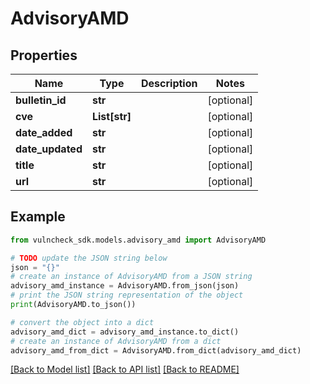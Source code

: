 # AdvisoryAMD


## Properties

Name | Type | Description | Notes
------------ | ------------- | ------------- | -------------
**bulletin_id** | **str** |  | [optional] 
**cve** | **List[str]** |  | [optional] 
**date_added** | **str** |  | [optional] 
**date_updated** | **str** |  | [optional] 
**title** | **str** |  | [optional] 
**url** | **str** |  | [optional] 

## Example

```python
from vulncheck_sdk.models.advisory_amd import AdvisoryAMD

# TODO update the JSON string below
json = "{}"
# create an instance of AdvisoryAMD from a JSON string
advisory_amd_instance = AdvisoryAMD.from_json(json)
# print the JSON string representation of the object
print(AdvisoryAMD.to_json())

# convert the object into a dict
advisory_amd_dict = advisory_amd_instance.to_dict()
# create an instance of AdvisoryAMD from a dict
advisory_amd_from_dict = AdvisoryAMD.from_dict(advisory_amd_dict)
```
[[Back to Model list]](../README.md#documentation-for-models) [[Back to API list]](../README.md#documentation-for-api-endpoints) [[Back to README]](../README.md)


